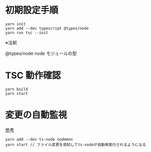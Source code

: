 # 初期設定手順

```
yarn init
yarn add --dev typescript @types/node
yarn run tsc --init
```

※注釈

@types/node
node モジュールの型

# TSC 動作確認

```
yarn build
yarn start
```

# 変更の自動監視

[参考](https://typescript-jp.gitbook.io/deep-dive/nodejs)

```
yarn add --dev ts-node nodemon
yarn start // ファイル変更を感知してts-nodeが自動再実行されるようになる
```
